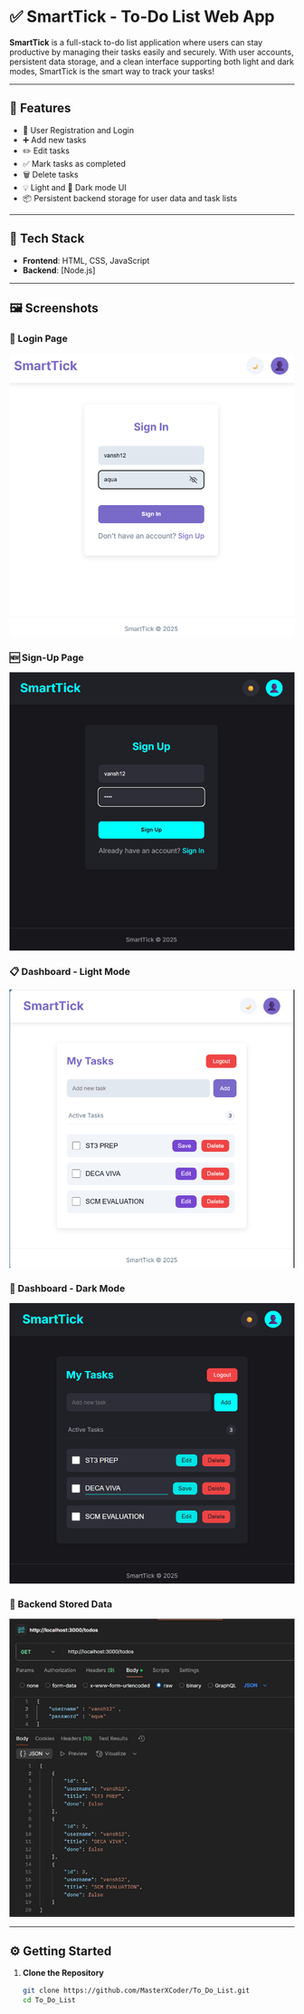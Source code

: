 # ✅ SmartTick - To-Do List Web App

**SmartTick** is a full-stack to-do list application where users can stay productive by managing their tasks easily and securely. With user accounts, persistent data storage, and a clean interface supporting both light and dark modes, SmartTick is the smart way to track your tasks!

---

## 🌟 Features

- 🔐 User Registration and Login
- ➕ Add new tasks
- ✏️ Edit tasks
- ✅ Mark tasks as completed
- 🗑️ Delete tasks
- 💡 Light and 🌙 Dark mode UI
- 📦 Persistent backend storage for user data and task lists

---

## 🧰 Tech Stack

- **Frontend**: HTML, CSS, JavaScript
- **Backend**: [Node.js]

---

## 🖼️ Screenshots

### 🔐 Login Page
![Login Page](./pic/login.png)

### 🆕 Sign-Up Page
![Sign-Up Page](./pic/signup.png)

### 📋 Dashboard - Light Mode
![Dashboard Light](./pic/dashboard-light.png)

### 🌙 Dashboard - Dark Mode
![Dashboard Dark](./pic/dashboard-dark.png)

### 🧠 Backend Stored Data
![Backend Data](./pic/backend.png)

---

## ⚙️ Getting Started

1. **Clone the Repository**
   ```bash
   git clone https://github.com/MasterXCoder/To_Do_List.git
   cd To_Do_List
